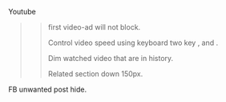 Youtube 

>>first video-ad will not block.
>>
>>Control video speed using keyboard two key  , and .
>>
>>Dim watched video that are in history.
>>
>>Related section down 150px.

FB unwanted post hide.
